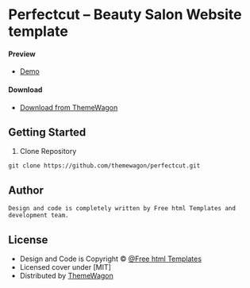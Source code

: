 # Perfectcut – Beauty Salon Website template
#### Preview

 - [Demo](https://themewagon.github.io/perfectcut/)

#### Download
 - [Download from ThemeWagon](https://themewagon.com/themes/perfectcut/)

## Getting Started

1. Clone Repository
```
git clone https://github.com/themewagon/perfectcut.git
```

## Author 
```
Design and code is completely written by Free html Templates and development team. 
```

## License

 - Design and Code is Copyright &copy; [@Free html Templates](https://html.design/)
 - Licensed cover under [MIT]
 - Distributed by [ThemeWagon](https://themewagon.com)


